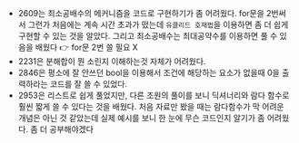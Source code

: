 - 2609는 최소공배수의 메커니즘을 코드로 구현하기가 좀 어려웠다.  for문을 2번써서 그런가 처음에는 계속 시간 초과가 떴는데  `유클리드 호재법`을 이용하면 좀 더 쉽게 구현할 수 있는 것을 알았다. 그리고 최소공배수는 최대공약수를 이용하면 풀 수 있음을 배웠다 👉 for문 2번 쓸 필요 X
- 2231은 분해합이 뭔 소린지 이해하는것 자체가 어려웠다. 
- 2846은 평소에 잘 안쓰던 bool을 이용해서 조건에 해당하는 요소가 없을때 0을 출력하라는 코드를 잘 쓸 수 있었다.
- 2953은 리스트로 쉽게 풀었지만, 다른 조원의 풀이를 보니 딕셔너리와 람다 함수로 훨씬 짧게 쓸 수 있다는 것을 배웠다. 처음 자료만 봤을 때는 람다함수가 막 어려운 개념은 아닌 것 같았는데 실제 예시를 보니 한 눈에 무슨 코드인지 알기가 좀 어려웠다. 좀 더 공부해야겠다

